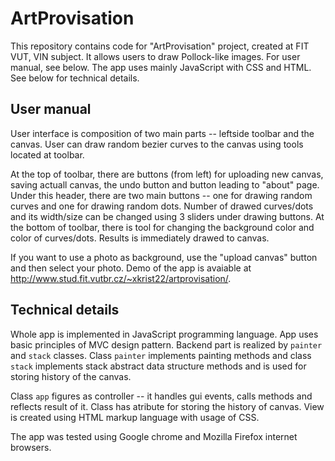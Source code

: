 # ArtProvisation
This repository contains code for "ArtProvisation" project, created at FIT VUT, VIN subject. It allows users to draw Pollock-like images. For user manual, see below. The app uses mainly JavaScript with CSS and HTML. See below for technical details. 

## User manual
User interface is composition of two main parts -- leftside toolbar and the canvas. User can draw random bezier curves to the canvas using tools located at toolbar. 

At the top of toolbar, there are buttons (from left) for uploading new canvas, saving actuall canvas, the undo button and button leading to "about" page. Under this header, there are two main buttons -- one for drawing random curves and one for drawing random dots. Number of drawed curves/dots and its width/size can be changed using 3 sliders under drawing buttons. At the bottom of toolbar, there is tool for changing the background color and color of curves/dots. Results is immediately drawed to canvas. 

If you want to use a photo as background, use the "upload canvas" button and then select your photo. Demo of the app is avaiable at <http://www.stud.fit.vutbr.cz/~xkrist22/artprovisation/>.

## Technical details
Whole app is implemented in JavaScript programming language. App uses basic principles of MVC design pattern. Backend part is realized by `painter` and `stack` classes. Class `painter` implements painting methods and class `stack` implements stack abstract data structure methods and is used for storing history of the canvas. 

Class `app` figures as controller -- it handles gui events, calls methods and reflects result of it. Class has atribute for storing the history of canvas. View is created using HTML markup language with usage of CSS. 

The app was tested using Google chrome and Mozilla Firefox internet browsers. 
